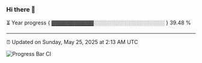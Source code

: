 ### Hi there 👋

⏳ Year progress { ▓▓▓▓▓▓▓▓▓▓▓░░░░░░░░░░░░░░░░░░░ } 39.48 %

---

⏰ Updated on Sunday, May 25, 2025 at 2:13 AM UTC

![Progress Bar CI](https://github.com/arthurbuhl/arthurbuhl/workflows/Progress%20Bar%20CI/badge.svg)
